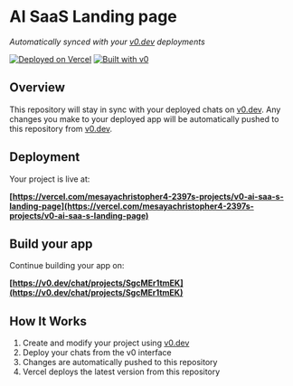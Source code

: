 # AI SaaS Landing page

*Automatically synced with your [v0.dev](https://v0.dev) deployments*

[![Deployed on Vercel](https://img.shields.io/badge/Deployed%20on-Vercel-black?style=for-the-badge&logo=vercel)](https://vercel.com/mesayachristopher4-2397s-projects/v0-ai-saa-s-landing-page)
[![Built with v0](https://img.shields.io/badge/Built%20with-v0.dev-black?style=for-the-badge)](https://v0.dev/chat/projects/SgcMEr1tmEK)

## Overview

This repository will stay in sync with your deployed chats on [v0.dev](https://v0.dev).
Any changes you make to your deployed app will be automatically pushed to this repository from [v0.dev](https://v0.dev).

## Deployment

Your project is live at:

**[https://vercel.com/mesayachristopher4-2397s-projects/v0-ai-saa-s-landing-page](https://vercel.com/mesayachristopher4-2397s-projects/v0-ai-saa-s-landing-page)**

## Build your app

Continue building your app on:

**[https://v0.dev/chat/projects/SgcMEr1tmEK](https://v0.dev/chat/projects/SgcMEr1tmEK)**

## How It Works

1. Create and modify your project using [v0.dev](https://v0.dev)
2. Deploy your chats from the v0 interface
3. Changes are automatically pushed to this repository
4. Vercel deploys the latest version from this repository
